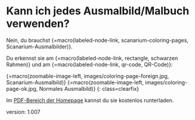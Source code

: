 # Kann ich jedes Ausmalbild/Malbuch verwenden?

Nein, du brauchst {=macro(labeled-node-link, scanarium-coloring-pages, Scanarium-Ausmalbilder)}.

Du erkennst sie am {=macro(labeled-node-link, rectangle, schwarzen Rahmen)} und am {=macro(labeled-node-link, qr-code, QR-Code)}:

{=macro(zoomable-image-left, images/coloring-page-foreign.jpg, Scanarium-Ausmalbild)}
{=macro(zoomable-image-left, images/coloring-page-ok.jpg, Normales Ausmalbild)}
{: class=clearfix}

Im [PDF-Bereich der Homepage](https://scanarium.com/#pdfs) kannst du sie kostenlos runterladen.


version: 1.007
